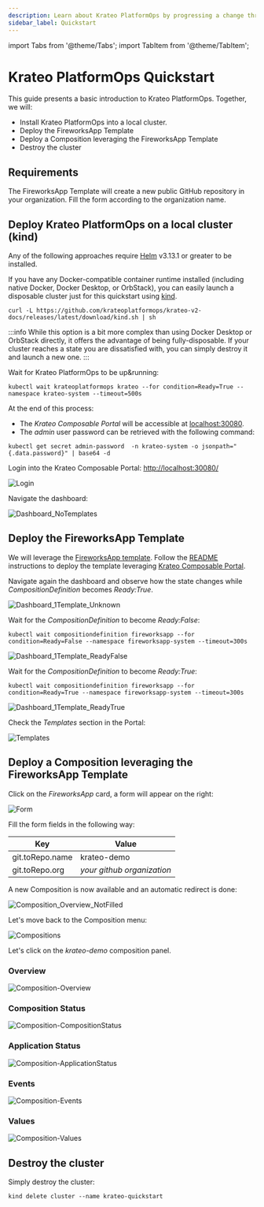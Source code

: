 ```yaml
---
description: Learn about Krateo PlatformOps by progressing a change through multiple stages in a Kubernetes cluster
sidebar_label: Quickstart
---
```


import Tabs from '@theme/Tabs';
import TabItem from '@theme/TabItem';

# Krateo PlatformOps Quickstart

This guide presents a basic introduction to Krateo PlatformOps. Together, we will:

* Install Krateo PlatformOps into a local cluster.
* Deploy the FireworksApp Template
* Deploy a Composition leveraging the FireworksApp Template
* Destroy the cluster

## Requirements

The FireworksApp Template will create a new public GitHub repository in your organization. Fill the form according to the organization name.

## Deploy Krateo PlatformOps on a local cluster (kind)

Any of the following approaches require [Helm](https://helm.sh/docs/) v3.13.1 or
greater to be installed.

<Tabs groupId="local-cluster-start">
<TabItem value="kind" label="kind">

If you have any Docker-compatible container runtime installed (including native
Docker, Docker Desktop, or OrbStack), you can easily launch a disposable cluster
just for this quickstart using
[kind](https://kind.sigs.k8s.io/#installation-and-usage).

```shell
curl -L https://github.com/krateoplatformops/krateo-v2-docs/releases/latest/download/kind.sh | sh
```

:::info
While this option is a bit more complex than using Docker Desktop or OrbStack
directly, it offers the advantage of being fully-disposable. If your cluster
reaches a state you are dissatisfied with, you can simply destroy it and
launch a new one.
:::

Wait for Krateo PlatformOps to be up&running:
```shell
kubectl wait krateoplatformops krateo --for condition=Ready=True --namespace krateo-system --timeout=500s
```

At the end of this process:

* The *Krateo Composable Portal* will be accessible at [localhost:30080](http://localhost:30080).
* The *admin* user password can be retrieved with the following command:
```shell
kubectl get secret admin-password  -n krateo-system -o jsonpath="{.data.password}" | base64 -d
```
</TabItem>
</Tabs>

Login into the Krateo Composable Portal: [http://localhost:30080/](http://localhost:30080/)

![Login](/img/quickstart/01_login.png)

Navigate the dashboard:

![Dashboard_NoTemplates](/img/quickstart/02_dashboard_notemplates.png)

## Deploy the FireworksApp Template

We will leverage the [FireworksApp template](https://github.com/krateoplatformops/krateo-v2-template-fireworksapp).
Follow the [README](https://github.com/krateoplatformops/krateo-v2-template-fireworksapp/blob/main/README.md#setup-toolchain-on-krateo-system-namespace-1) instructions to deploy the template leveraging [Krateo Composable Portal](https://github.com/krateoplatformops/krateo-v2-template-fireworksapp/blob/main/README.md#form-not-ordered-in-alphabetical-order).

Navigate again the dashboard and observe how the state changes while *CompositionDefinition* becomes *Ready:True*.

![Dashboard_1Template_Unknown](/img/quickstart/03_dashboard_1template_unknown.png)

Wait for the *CompositionDefinition* to become *Ready:False*:

```shell
kubectl wait compositiondefinition fireworksapp --for condition=Ready=False --namespace fireworksapp-system --timeout=300s
```

![Dashboard_1Template_ReadyFalse](/img/quickstart/04_dashboard_1template_readyfalse.png)

Wait for the *CompositionDefinition* to become *Ready:True*:
```shell
kubectl wait compositiondefinition fireworksapp --for condition=Ready=True --namespace fireworksapp-system --timeout=300s
```

![Dashboard_1Template_ReadyTrue](/img/quickstart/07_dashboard_1template_readytrue.png)

Check the *Templates* section in the Portal:

![Templates](/img/quickstart/06_templates_1template_readytrue.png)

## Deploy a Composition leveraging the FireworksApp Template

Click on the *FireworksApp* card, a form will appear on the right:

![Form](/img/quickstart/08_templates_1template_form.png)

Fill the form fields in the following way:

| Key  | Value |
| ------------- | ------------- |
| git.toRepo.name  | krateo-demo  |
| git.toRepo.org | *your github organization* |

A new Composition is now available and an automatic redirect is done:

![Composition_Overview_NotFilled](/img/quickstart/09_composition_overview_notfilled.png)

Let's move back to the Composition menu:

![Compositions](/img/quickstart/12_compositions.png)

Let's click on the *krateo-demo* composition panel.

### Overview

![Composition-Overview](/img/quickstart/13_composition_overview_filled.png)

### Composition Status

![Composition-CompositionStatus](/img/quickstart/14_composition_status.png)

### Application Status

![Composition-ApplicationStatus](/img/quickstart/15_composition_application.png)

### Events

![Composition-Events](/img/quickstart/10_composition_events.png)

### Values

![Composition-Values](/img/quickstart/11_composition_values.png)

## Destroy the cluster

Simply destroy the cluster:

<Tabs groupId="local-cluster-start">
<TabItem value="kind" label="kind">

```shell
kind delete cluster --name krateo-quickstart
```

</TabItem>
</Tabs>
